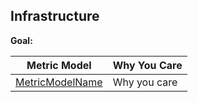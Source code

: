 ## Infrastructure 

**Goal:** 

| Metric Model | Why You Care |
| --- | --- |
| [MetricModelName](metric-model.md)| Why you care |
